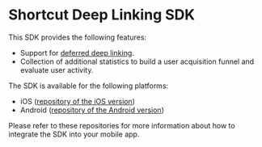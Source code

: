# Shortcut Deep Linking SDK

This SDK provides the following features:

- Support for [deferred deep linking](https://en.wikipedia.org/wiki/Deferred_deep_linking).
- Collection of additional statistics to build a user acquisition funnel and evaluate user activity.

The SDK is available for the following platforms:

- iOS ([repository of the iOS version](https://github.com/shortcutmedia/shortcut-deeplink-sdk-ios))
- Android ([repository of the Android version](https://github.com/shortcutmedia/shortcut-deeplink-sdk-android))

Please refer to these repositories for more information about how to integrate the SDK into your mobile app.
